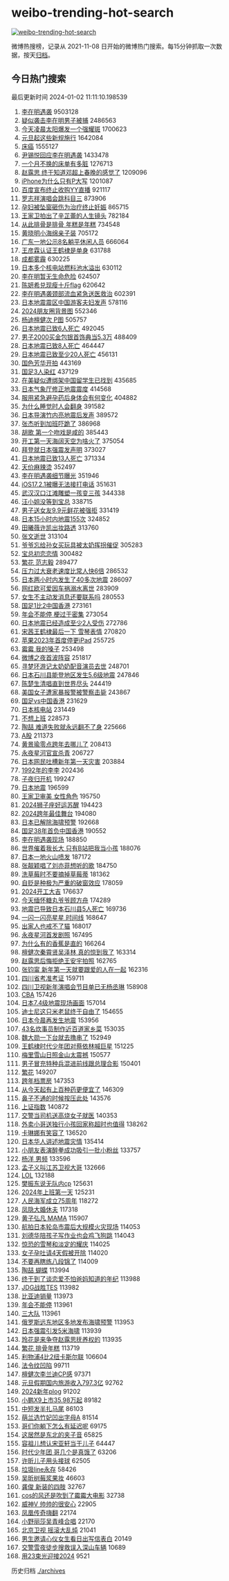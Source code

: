 # weibo-trending-hot-search

[![weibo-trending-hot-search](https://github.com/ameizi/weibo-trending-hot-search/actions/workflows/ci.yml/badge.svg)](https://github.com/ameizi/weibo-trending-hot-search/actions/workflows/ci.yml)

微博热搜榜，记录从 2021-11-08 日开始的微博热门搜索。每15分钟抓取一次数据，按天[归档](./archives)。

## 今日热门搜索

<!-- BEGIN --> 
最后更新时间 2024-01-02 11:11:10.198539 
1. [李在明遇袭](https://s.weibo.com/weibo?q=%23%E6%9D%8E%E5%9C%A8%E6%98%8E%E9%81%87%E8%A2%AD%23&t=31&band_rank=16&Refer=top) 9503128
1. [疑似袭击李在明男子被捕](https://s.weibo.com/weibo?q=%23%E7%96%91%E4%BC%BC%E8%A2%AD%E5%87%BB%E6%9D%8E%E5%9C%A8%E6%98%8E%E7%94%B7%E5%AD%90%E8%A2%AB%E6%8D%95%23&t=31&band_rank=2&Refer=top) 2486563
1. [今天凌晨太阳爆发一个强耀斑](https://s.weibo.com/weibo?q=%23%E4%BB%8A%E5%A4%A9%E5%87%8C%E6%99%A8%E5%A4%AA%E9%98%B3%E7%88%86%E5%8F%91%E4%B8%80%E4%B8%AA%E5%BC%BA%E8%80%80%E6%96%91%23&t=31&band_rank=35&Refer=top) 1700623
1. [元旦起这些新规施行](https://s.weibo.com/weibo?q=%23%E5%85%83%E6%97%A6%E8%B5%B7%E8%BF%99%E4%BA%9B%E6%96%B0%E8%A7%84%E6%96%BD%E8%A1%8C%23&t=31&band_rank=3&Refer=top) 1642084
1. [床癌](https://s.weibo.com/weibo?q=%E5%BA%8A%E7%99%8C&t=31&band_rank=7&Refer=top) 1555127
1. [尹锡悦回应李在明遇袭](https://s.weibo.com/weibo?q=%E5%B0%B9%E9%94%A1%E6%82%A6%E5%9B%9E%E5%BA%94%E6%9D%8E%E5%9C%A8%E6%98%8E%E9%81%87%E8%A2%AD&t=31&band_rank=47&Refer=top) 1433478
1. [一个月不换的床单有多脏](https://s.weibo.com/weibo?q=%23%E4%B8%80%E4%B8%AA%E6%9C%88%E4%B8%8D%E6%8D%A2%E7%9A%84%E5%BA%8A%E5%8D%95%E6%9C%89%E5%A4%9A%E8%84%8F%23&t=31&band_rank=1&Refer=top) 1276713
1. [赵露思 终于知道邓超上春晚的感觉了](https://s.weibo.com/weibo?q=%E8%B5%B5%E9%9C%B2%E6%80%9D%20%E7%BB%88%E4%BA%8E%E7%9F%A5%E9%81%93%E9%82%93%E8%B6%85%E4%B8%8A%E6%98%A5%E6%99%9A%E7%9A%84%E6%84%9F%E8%A7%89%E4%BA%86&t=31&band_rank=16&Refer=top) 1209096
1. [iPhone为什么只有P大写](https://s.weibo.com/weibo?q=iPhone%E4%B8%BA%E4%BB%80%E4%B9%88%E5%8F%AA%E6%9C%89P%E5%A4%A7%E5%86%99&t=31&band_rank=2&Refer=top) 1201087
1. [百度宣布终止收购YY直播](https://s.weibo.com/weibo?q=%23%E7%99%BE%E5%BA%A6%E5%AE%A3%E5%B8%83%E7%BB%88%E6%AD%A2%E6%94%B6%E8%B4%ADYY%E7%9B%B4%E6%92%AD%23&t=31&band_rank=4&Refer=top) 921117
1. [罗志祥演唱会跳科目三](https://s.weibo.com/weibo?q=%23%E7%BD%97%E5%BF%97%E7%A5%A5%E6%BC%94%E5%94%B1%E4%BC%9A%E8%B7%B3%E7%A7%91%E7%9B%AE%E4%B8%89%23&t=31&band_rank=13&Refer=top) 873906
1. [孕妇被坠窗砸伤为治疗终止妊娠](https://s.weibo.com/weibo?q=%23%E5%AD%95%E5%A6%87%E8%A2%AB%E5%9D%A0%E7%AA%97%E7%A0%B8%E4%BC%A4%E4%B8%BA%E6%B2%BB%E7%96%97%E7%BB%88%E6%AD%A2%E5%A6%8A%E5%A8%A0%23&t=31&band_rank=5&Refer=top) 865715
1. [王家卫拍出了辛芷蕾的人生镜头](https://s.weibo.com/weibo?q=%E7%8E%8B%E5%AE%B6%E5%8D%AB%E6%8B%8D%E5%87%BA%E4%BA%86%E8%BE%9B%E8%8A%B7%E8%95%BE%E7%9A%84%E4%BA%BA%E7%94%9F%E9%95%9C%E5%A4%B4&t=31&band_rank=19&Refer=top) 782184
1. [从此排骨是排骨 年糕是年糕](https://s.weibo.com/weibo?q=%E4%BB%8E%E6%AD%A4%E6%8E%92%E9%AA%A8%E6%98%AF%E6%8E%92%E9%AA%A8%20%E5%B9%B4%E7%B3%95%E6%98%AF%E5%B9%B4%E7%B3%95&t=31&band_rank=4&Refer=top) 734548
1. [黄晓明小海绵亲子装](https://s.weibo.com/weibo?q=%23%E9%BB%84%E6%99%93%E6%98%8E%E5%B0%8F%E6%B5%B7%E7%BB%B5%E4%BA%B2%E5%AD%90%E8%A3%85%23&t=31&band_rank=30&Refer=top) 705172
1. [广东一地公示8名躺平休闲人员](https://s.weibo.com/weibo?q=%23%E5%B9%BF%E4%B8%9C%E4%B8%80%E5%9C%B0%E5%85%AC%E7%A4%BA8%E5%90%8D%E8%BA%BA%E5%B9%B3%E4%BC%91%E9%97%B2%E4%BA%BA%E5%91%98%23&t=31&band_rank=38&Refer=top) 666064
1. [王彦霖认证王鹤棣是单身](https://s.weibo.com/weibo?q=%E7%8E%8B%E5%BD%A6%E9%9C%96%E8%AE%A4%E8%AF%81%E7%8E%8B%E9%B9%A4%E6%A3%A3%E6%98%AF%E5%8D%95%E8%BA%AB&t=31&band_rank=21&Refer=top) 631788
1. [成都雾霾](https://s.weibo.com/weibo?q=%E6%88%90%E9%83%BD%E9%9B%BE%E9%9C%BE&t=31&band_rank=10&Refer=top) 630225
1. [日本多个核电站燃料池水溢出](https://s.weibo.com/weibo?q=%23%E6%97%A5%E6%9C%AC%E5%A4%9A%E4%B8%AA%E6%A0%B8%E7%94%B5%E7%AB%99%E7%87%83%E6%96%99%E6%B1%A0%E6%B0%B4%E6%BA%A2%E5%87%BA%23&t=31&band_rank=11&Refer=top) 630112
1. [李在明暂无生命危险](https://s.weibo.com/weibo?q=%23%E6%9D%8E%E5%9C%A8%E6%98%8E%E6%9A%82%E6%97%A0%E7%94%9F%E5%91%BD%E5%8D%B1%E9%99%A9%23&t=31&band_rank=7&Refer=top) 624507
1. [陈妍希兑现瘦十斤flag](https://s.weibo.com/weibo?q=%23%E9%99%88%E5%A6%8D%E5%B8%8C%E5%85%91%E7%8E%B0%E7%98%A6%E5%8D%81%E6%96%A4flag%23&t=31&band_rank=43&Refer=top) 620642
1. [李在明遇袭颈部流血紧急送医救治](https://s.weibo.com/weibo?q=%23%E6%9D%8E%E5%9C%A8%E6%98%8E%E9%81%87%E8%A2%AD%E9%A2%88%E9%83%A8%E6%B5%81%E8%A1%80%E7%B4%A7%E6%80%A5%E9%80%81%E5%8C%BB%E6%95%91%E6%B2%BB%23&t=31&band_rank=7&Refer=top) 602391
1. [日本地震震区中国游客夫妇发声](https://s.weibo.com/weibo?q=%23%E6%97%A5%E6%9C%AC%E5%9C%B0%E9%9C%87%E9%9C%87%E5%8C%BA%E4%B8%AD%E5%9B%BD%E6%B8%B8%E5%AE%A2%E5%A4%AB%E5%A6%87%E5%8F%91%E5%A3%B0%23&t=31&band_rank=14&Refer=top) 578116
1. [2024朋友圈背景图](https://s.weibo.com/weibo?q=2024%E6%9C%8B%E5%8F%8B%E5%9C%88%E8%83%8C%E6%99%AF%E5%9B%BE&t=31&band_rank=5&Refer=top) 552346
1. [杨迪檀健次 P图](https://s.weibo.com/weibo?q=%E6%9D%A8%E8%BF%AA%E6%AA%80%E5%81%A5%E6%AC%A1%20P%E5%9B%BE&t=31&band_rank=13&Refer=top) 505757
1. [日本地震已致6人死亡](https://s.weibo.com/weibo?q=%23%E6%97%A5%E6%9C%AC%E5%9C%B0%E9%9C%87%E5%B7%B2%E8%87%B46%E4%BA%BA%E6%AD%BB%E4%BA%A1%23&t=31&band_rank=17&Refer=top) 492045
1. [男子2000买金包银首饰典当5.3万](https://s.weibo.com/weibo?q=%23%E7%94%B7%E5%AD%902000%E4%B9%B0%E9%87%91%E5%8C%85%E9%93%B6%E9%A6%96%E9%A5%B0%E5%85%B8%E5%BD%935.3%E4%B8%87%23&t=31&band_rank=6&Refer=top) 488409
1. [日本地震已致8人死亡](https://s.weibo.com/weibo?q=%23%E6%97%A5%E6%9C%AC%E5%9C%B0%E9%9C%87%E5%B7%B2%E8%87%B48%E4%BA%BA%E6%AD%BB%E4%BA%A1%23&t=31&band_rank=11&Refer=top) 464447
1. [日本地震已致至少20人死亡](https://s.weibo.com/weibo?q=%23%E6%97%A5%E6%9C%AC%E5%9C%B0%E9%9C%87%E5%B7%B2%E8%87%B4%E8%87%B3%E5%B0%9120%E4%BA%BA%E6%AD%BB%E4%BA%A1%23&t=31&band_rank=12&Refer=top) 456131
1. [国色芳华开拍](https://s.weibo.com/weibo?q=%E5%9B%BD%E8%89%B2%E8%8A%B3%E5%8D%8E%E5%BC%80%E6%8B%8D&t=31&band_rank=28&Refer=top) 443169
1. [国足3人染红](https://s.weibo.com/weibo?q=%23%E5%9B%BD%E8%B6%B33%E4%BA%BA%E6%9F%93%E7%BA%A2%23&t=31&band_rank=22&Refer=top) 437129
1. [在美疑似遭绑架中国留学生已找到](https://s.weibo.com/weibo?q=%23%E5%9C%A8%E7%BE%8E%E7%96%91%E4%BC%BC%E9%81%AD%E7%BB%91%E6%9E%B6%E4%B8%AD%E5%9B%BD%E7%95%99%E5%AD%A6%E7%94%9F%E5%B7%B2%E6%89%BE%E5%88%B0%23&t=31&band_rank=17&Refer=top) 435685
1. [日本气象厅修正地震震度](https://s.weibo.com/weibo?q=%23%E6%97%A5%E6%9C%AC%E6%B0%94%E8%B1%A1%E5%8E%85%E4%BF%AE%E6%AD%A3%E5%9C%B0%E9%9C%87%E9%9C%87%E5%BA%A6%23&t=31&band_rank=11&Refer=top) 414568
1. [服用紧急避孕药后身体会有何变化](https://s.weibo.com/weibo?q=%23%E6%9C%8D%E7%94%A8%E7%B4%A7%E6%80%A5%E9%81%BF%E5%AD%95%E8%8D%AF%E5%90%8E%E8%BA%AB%E4%BD%93%E4%BC%9A%E6%9C%89%E4%BD%95%E5%8F%98%E5%8C%96%23&t=31&band_rank=31&Refer=top) 404882
1. [为什么睡觉时人会翻身](https://s.weibo.com/weibo?q=%23%E4%B8%BA%E4%BB%80%E4%B9%88%E7%9D%A1%E8%A7%89%E6%97%B6%E4%BA%BA%E4%BC%9A%E7%BF%BB%E8%BA%AB%23&t=31&band_rank=31&Refer=top) 391582
1. [日本导演竹内亮地震后发声](https://s.weibo.com/weibo?q=%23%E6%97%A5%E6%9C%AC%E5%AF%BC%E6%BC%94%E7%AB%B9%E5%86%85%E4%BA%AE%E5%9C%B0%E9%9C%87%E5%90%8E%E5%8F%91%E5%A3%B0%23&t=31&band_rank=23&Refer=top) 389572
1. [张杰听到加班吓跪了](https://s.weibo.com/weibo?q=%23%E5%BC%A0%E6%9D%B0%E5%90%AC%E5%88%B0%E5%8A%A0%E7%8F%AD%E5%90%93%E8%B7%AA%E4%BA%86%23&t=31&band_rank=40&Refer=top) 386968
1. [胡歌 第一个吻戏是咸的](https://s.weibo.com/weibo?q=%E8%83%A1%E6%AD%8C%20%E7%AC%AC%E4%B8%80%E4%B8%AA%E5%90%BB%E6%88%8F%E6%98%AF%E5%92%B8%E7%9A%84&t=31&band_rank=7&Refer=top) 385443
1. [开工第一天海阔天空为啥火了](https://s.weibo.com/weibo?q=%23%E5%BC%80%E5%B7%A5%E7%AC%AC%E4%B8%80%E5%A4%A9%E6%B5%B7%E9%98%94%E5%A4%A9%E7%A9%BA%E4%B8%BA%E5%95%A5%E7%81%AB%E4%BA%86%23&t=31&band_rank=17&Refer=top) 375054
1. [拜登就日本强震发声明](https://s.weibo.com/weibo?q=%23%E6%8B%9C%E7%99%BB%E5%B0%B1%E6%97%A5%E6%9C%AC%E5%BC%BA%E9%9C%87%E5%8F%91%E5%A3%B0%E6%98%8E%23&t=31&band_rank=38&Refer=top) 373027
1. [日本地震已致13人死亡](https://s.weibo.com/weibo?q=%23%E6%97%A5%E6%9C%AC%E5%9C%B0%E9%9C%87%E5%B7%B2%E8%87%B413%E4%BA%BA%E6%AD%BB%E4%BA%A1%23&t=31&band_rank=13&Refer=top) 371334
1. [天价麻辣烫](https://s.weibo.com/weibo?q=%E5%A4%A9%E4%BB%B7%E9%BA%BB%E8%BE%A3%E7%83%AB&t=31&band_rank=8&Refer=top) 352497
1. [李在明遇袭细节曝光](https://s.weibo.com/weibo?q=%23%E6%9D%8E%E5%9C%A8%E6%98%8E%E9%81%87%E8%A2%AD%E7%BB%86%E8%8A%82%E6%9B%9D%E5%85%89%23&t=31&band_rank=31&Refer=top) 351946
1. [iOS17.2.1被曝无法接打电话](https://s.weibo.com/weibo?q=%23iOS17.2.1%E8%A2%AB%E6%9B%9D%E6%97%A0%E6%B3%95%E6%8E%A5%E6%89%93%E7%94%B5%E8%AF%9D%23&t=31&band_rank=16&Refer=top) 351631
1. [武汉汉口江滩雕塑一孩变三孩](https://s.weibo.com/weibo?q=%23%E6%AD%A6%E6%B1%89%E6%B1%89%E5%8F%A3%E6%B1%9F%E6%BB%A9%E9%9B%95%E5%A1%91%E4%B8%80%E5%AD%A9%E5%8F%98%E4%B8%89%E5%AD%A9%23&t=31&band_rank=25&Refer=top) 344338
1. [汪小姐没等到宝总](https://s.weibo.com/weibo?q=%E6%B1%AA%E5%B0%8F%E5%A7%90%E6%B2%A1%E7%AD%89%E5%88%B0%E5%AE%9D%E6%80%BB&t=31&band_rank=21&Refer=top) 338715
1. [男子送女友9.9元鲜花被强拒](https://s.weibo.com/weibo?q=%23%E7%94%B7%E5%AD%90%E9%80%81%E5%A5%B3%E5%8F%8B9.9%E5%85%83%E9%B2%9C%E8%8A%B1%E8%A2%AB%E5%BC%BA%E6%8B%92%23&t=31&band_rank=22&Refer=top) 331419
1. [日本15小时内地震155次](https://s.weibo.com/weibo?q=%23%E6%97%A5%E6%9C%AC15%E5%B0%8F%E6%97%B6%E5%86%85%E5%9C%B0%E9%9C%87155%E6%AC%A1%23&t=31&band_rank=23&Refer=top) 324852
1. [田曦薇许凯出妆路透](https://s.weibo.com/weibo?q=%E7%94%B0%E6%9B%A6%E8%96%87%E8%AE%B8%E5%87%AF%E5%87%BA%E5%A6%86%E8%B7%AF%E9%80%8F&t=31&band_rank=43&Refer=top) 313760
1. [张文逝世](https://s.weibo.com/weibo?q=%23%E5%BC%A0%E6%96%87%E9%80%9D%E4%B8%96%23&t=31&band_rank=9&Refer=top) 313104
1. [爷爷忘给孙女买玩具被太奶挥拐催促](https://s.weibo.com/weibo?q=%23%E7%88%B7%E7%88%B7%E5%BF%98%E7%BB%99%E5%AD%99%E5%A5%B3%E4%B9%B0%E7%8E%A9%E5%85%B7%E8%A2%AB%E5%A4%AA%E5%A5%B6%E6%8C%A5%E6%8B%90%E5%82%AC%E4%BF%83%23&t=31&band_rank=24&Refer=top) 305283
1. [宝总初恋恋情](https://s.weibo.com/weibo?q=%E5%AE%9D%E6%80%BB%E5%88%9D%E6%81%8B%E6%81%8B%E6%83%85&t=31&band_rank=10&Refer=top) 300482
1. [繁花 范志毅](https://s.weibo.com/weibo?q=%E7%B9%81%E8%8A%B1%20%E8%8C%83%E5%BF%97%E6%AF%85&t=31&band_rank=10&Refer=top) 289477
1. [压力过大衰老速度比常人快6倍](https://s.weibo.com/weibo?q=%23%E5%8E%8B%E5%8A%9B%E8%BF%87%E5%A4%A7%E8%A1%B0%E8%80%81%E9%80%9F%E5%BA%A6%E6%AF%94%E5%B8%B8%E4%BA%BA%E5%BF%AB6%E5%80%8D%23&t=31&band_rank=44&Refer=top) 286532
1. [日本两小时内发生了40多次地震](https://s.weibo.com/weibo?q=%23%E6%97%A5%E6%9C%AC%E4%B8%A4%E5%B0%8F%E6%97%B6%E5%86%85%E5%8F%91%E7%94%9F%E4%BA%8640%E5%A4%9A%E6%AC%A1%E5%9C%B0%E9%9C%87%23&t=31&band_rank=17&Refer=top) 286097
1. [网红欧可爱因车祸溺水离世](https://s.weibo.com/weibo?q=%23%E7%BD%91%E7%BA%A2%E6%AC%A7%E5%8F%AF%E7%88%B1%E5%9B%A0%E8%BD%A6%E7%A5%B8%E6%BA%BA%E6%B0%B4%E7%A6%BB%E4%B8%96%23&t=31&band_rank=12&Refer=top) 283909
1. [女生不主动发消息还要联系吗](https://s.weibo.com/weibo?q=%23%E5%A5%B3%E7%94%9F%E4%B8%8D%E4%B8%BB%E5%8A%A8%E5%8F%91%E6%B6%88%E6%81%AF%E8%BF%98%E8%A6%81%E8%81%94%E7%B3%BB%E5%90%97%23&t=31&band_rank=36&Refer=top) 280553
1. [国足1比2中国香港](https://s.weibo.com/weibo?q=%23%E5%9B%BD%E8%B6%B31%E6%AF%942%E4%B8%AD%E5%9B%BD%E9%A6%99%E6%B8%AF%23&t=31&band_rank=37&Refer=top) 273161
1. [年会不能停 梗过于密集](https://s.weibo.com/weibo?q=%E5%B9%B4%E4%BC%9A%E4%B8%8D%E8%83%BD%E5%81%9C%20%E6%A2%97%E8%BF%87%E4%BA%8E%E5%AF%86%E9%9B%86&t=31&band_rank=13&Refer=top) 273054
1. [日本地震已经造成至少2人受伤](https://s.weibo.com/weibo?q=%23%E6%97%A5%E6%9C%AC%E5%9C%B0%E9%9C%87%E5%B7%B2%E7%BB%8F%E9%80%A0%E6%88%90%E8%87%B3%E5%B0%912%E4%BA%BA%E5%8F%97%E4%BC%A4%23&t=31&band_rank=14&Refer=top) 272786
1. [宋茜王鹤棣最后一下 雪琴表情](https://s.weibo.com/weibo?q=%E5%AE%8B%E8%8C%9C%E7%8E%8B%E9%B9%A4%E6%A3%A3%E6%9C%80%E5%90%8E%E4%B8%80%E4%B8%8B%20%E9%9B%AA%E7%90%B4%E8%A1%A8%E6%83%85&t=31&band_rank=15&Refer=top) 270820
1. [苹果2023年首度停更iPad](https://s.weibo.com/weibo?q=%23%E8%8B%B9%E6%9E%9C2023%E5%B9%B4%E9%A6%96%E5%BA%A6%E5%81%9C%E6%9B%B4iPad%23&t=31&band_rank=29&Refer=top) 255725
1. [霉霉 我的嗓子](https://s.weibo.com/weibo?q=%E9%9C%89%E9%9C%89%20%E6%88%91%E7%9A%84%E5%97%93%E5%AD%90&t=31&band_rank=37&Refer=top) 253498
1. [微博之夜首波阵容](https://s.weibo.com/weibo?q=%E5%BE%AE%E5%8D%9A%E4%B9%8B%E5%A4%9C%E9%A6%96%E6%B3%A2%E9%98%B5%E5%AE%B9&t=31&band_rank=35&Refer=top) 251817
1. [寻梦环游记太奶奶配音演员去世](https://s.weibo.com/weibo?q=%23%E5%AF%BB%E6%A2%A6%E7%8E%AF%E6%B8%B8%E8%AE%B0%E5%A4%AA%E5%A5%B6%E5%A5%B6%E9%85%8D%E9%9F%B3%E6%BC%94%E5%91%98%E5%8E%BB%E4%B8%96%23&t=31&band_rank=27&Refer=top) 248701
1. [日本石川县能登地区发生5.6级地震](https://s.weibo.com/weibo?q=%23%E6%97%A5%E6%9C%AC%E7%9F%B3%E5%B7%9D%E5%8E%BF%E8%83%BD%E7%99%BB%E5%9C%B0%E5%8C%BA%E5%8F%91%E7%94%9F5.6%E7%BA%A7%E5%9C%B0%E9%9C%87%23&t=31&band_rank=32&Refer=top) 247846
1. [陈楚生清唱直到世界尽头](https://s.weibo.com/weibo?q=%E9%99%88%E6%A5%9A%E7%94%9F%E6%B8%85%E5%94%B1%E7%9B%B4%E5%88%B0%E4%B8%96%E7%95%8C%E5%B0%BD%E5%A4%B4&t=31&band_rank=28&Refer=top) 244419
1. [美国女子遭家暴报警被警察击毙](https://s.weibo.com/weibo?q=%23%E7%BE%8E%E5%9B%BD%E5%A5%B3%E5%AD%90%E9%81%AD%E5%AE%B6%E6%9A%B4%E6%8A%A5%E8%AD%A6%E8%A2%AB%E8%AD%A6%E5%AF%9F%E5%87%BB%E6%AF%99%23&t=31&band_rank=37&Refer=top) 243867
1. [国足vs中国香港](https://s.weibo.com/weibo?q=%E5%9B%BD%E8%B6%B3vs%E4%B8%AD%E5%9B%BD%E9%A6%99%E6%B8%AF&t=31&band_rank=16&Refer=top) 231629
1. [日本核电站](https://s.weibo.com/weibo?q=%E6%97%A5%E6%9C%AC%E6%A0%B8%E7%94%B5%E7%AB%99&t=31&band_rank=27&Refer=top) 231449
1. [不想上班](https://s.weibo.com/weibo?q=%E4%B8%8D%E6%83%B3%E4%B8%8A%E7%8F%AD&t=31&band_rank=28&Refer=top) 228573
1. [陶喆 难道失败就永远翻不了身](https://s.weibo.com/weibo?q=%E9%99%B6%E5%96%86%20%E9%9A%BE%E9%81%93%E5%A4%B1%E8%B4%A5%E5%B0%B1%E6%B0%B8%E8%BF%9C%E7%BF%BB%E4%B8%8D%E4%BA%86%E8%BA%AB&t=31&band_rank=29&Refer=top) 225666
1. [A股](https://s.weibo.com/weibo?q=A%E8%82%A1&t=31&band_rank=34&Refer=top) 211373
1. [黄景瑜零点跨年去哪儿了](https://s.weibo.com/weibo?q=%23%E9%BB%84%E6%99%AF%E7%91%9C%E9%9B%B6%E7%82%B9%E8%B7%A8%E5%B9%B4%E5%8E%BB%E5%93%AA%E5%84%BF%E4%BA%86%23&t=31&band_rank=24&Refer=top) 208413
1. [永夜星河官宣杀青](https://s.weibo.com/weibo?q=%23%E6%B0%B8%E5%A4%9C%E6%98%9F%E6%B2%B3%E5%AE%98%E5%AE%A3%E6%9D%80%E9%9D%92%23&t=31&band_rank=34&Refer=top) 206727
1. [日本网民吐槽新年第一天灾害](https://s.weibo.com/weibo?q=%23%E6%97%A5%E6%9C%AC%E7%BD%91%E6%B0%91%E5%90%90%E6%A7%BD%E6%96%B0%E5%B9%B4%E7%AC%AC%E4%B8%80%E5%A4%A9%E7%81%BE%E5%AE%B3%23&t=31&band_rank=30&Refer=top) 203884
1. [1992年的李李](https://s.weibo.com/weibo?q=1992%E5%B9%B4%E7%9A%84%E6%9D%8E%E6%9D%8E&t=31&band_rank=31&Refer=top) 202436
1. [子夜归开机](https://s.weibo.com/weibo?q=%E5%AD%90%E5%A4%9C%E5%BD%92%E5%BC%80%E6%9C%BA&t=31&band_rank=36&Refer=top) 199247
1. [日本地震](https://s.weibo.com/weibo?q=%23%E6%97%A5%E6%9C%AC%E5%9C%B0%E9%9C%87%23&t=31&band_rank=20&Refer=top) 196599
1. [王家卫审美 女性角色](https://s.weibo.com/weibo?q=%E7%8E%8B%E5%AE%B6%E5%8D%AB%E5%AE%A1%E7%BE%8E%20%E5%A5%B3%E6%80%A7%E8%A7%92%E8%89%B2&t=31&band_rank=37&Refer=top) 195750
1. [2024狮子座好运苏醒](https://s.weibo.com/weibo?q=2024%E7%8B%AE%E5%AD%90%E5%BA%A7%E5%A5%BD%E8%BF%90%E8%8B%8F%E9%86%92&t=31&band_rank=32&Refer=top) 194423
1. [2024跨年最佳舞台](https://s.weibo.com/weibo?q=%232024%E8%B7%A8%E5%B9%B4%E6%9C%80%E4%BD%B3%E8%88%9E%E5%8F%B0%23&t=31&band_rank=34&Refer=top) 194080
1. [日本已解除海啸预警](https://s.weibo.com/weibo?q=%23%E6%97%A5%E6%9C%AC%E5%B7%B2%E8%A7%A3%E9%99%A4%E6%B5%B7%E5%95%B8%E9%A2%84%E8%AD%A6%23&t=31&band_rank=35&Refer=top) 192668
1. [国足38年首负中国香港](https://s.weibo.com/weibo?q=%23%E5%9B%BD%E8%B6%B338%E5%B9%B4%E9%A6%96%E8%B4%9F%E4%B8%AD%E5%9B%BD%E9%A6%99%E6%B8%AF%23&t=31&band_rank=29&Refer=top) 190552
1. [李在明遇袭现场](https://s.weibo.com/weibo?q=%23%E6%9D%8E%E5%9C%A8%E6%98%8E%E9%81%87%E8%A2%AD%E7%8E%B0%E5%9C%BA%23&t=31&band_rank=45&Refer=top) 188850
1. [世界催着我长大 只有B站把我当小孩](https://s.weibo.com/weibo?q=%E4%B8%96%E7%95%8C%E5%82%AC%E7%9D%80%E6%88%91%E9%95%BF%E5%A4%A7%20%E5%8F%AA%E6%9C%89B%E7%AB%99%E6%8A%8A%E6%88%91%E5%BD%93%E5%B0%8F%E5%AD%A9&t=31&band_rank=34&Refer=top) 188076
1. [日本一地火山喷发](https://s.weibo.com/weibo?q=%23%E6%97%A5%E6%9C%AC%E4%B8%80%E5%9C%B0%E7%81%AB%E5%B1%B1%E5%96%B7%E5%8F%91%23&t=31&band_rank=18&Refer=top) 187172
1. [张靓颖唱了刘亦菲想听的歌](https://s.weibo.com/weibo?q=%23%E5%BC%A0%E9%9D%93%E9%A2%96%E5%94%B1%E4%BA%86%E5%88%98%E4%BA%A6%E8%8F%B2%E6%83%B3%E5%90%AC%E7%9A%84%E6%AD%8C%23&t=31&band_rank=35&Refer=top) 184750
1. [洗草莓时不要摘掉草莓蒂](https://s.weibo.com/weibo?q=%E6%B4%97%E8%8D%89%E8%8E%93%E6%97%B6%E4%B8%8D%E8%A6%81%E6%91%98%E6%8E%89%E8%8D%89%E8%8E%93%E8%92%82&t=31&band_rank=19&Refer=top) 181362
1. [自贬是种极为严重的破窗效应](https://s.weibo.com/weibo?q=%E8%87%AA%E8%B4%AC%E6%98%AF%E7%A7%8D%E6%9E%81%E4%B8%BA%E4%B8%A5%E9%87%8D%E7%9A%84%E7%A0%B4%E7%AA%97%E6%95%88%E5%BA%94&t=31&band_rank=36&Refer=top) 178059
1. [2024开工大吉](https://s.weibo.com/weibo?q=%232024%E5%BC%80%E5%B7%A5%E5%A4%A7%E5%90%89%23&t=31&band_rank=37&Refer=top) 176637
1. [今天缅怀糖丸爷爷顾方舟](https://s.weibo.com/weibo?q=%23%E4%BB%8A%E5%A4%A9%E7%BC%85%E6%80%80%E7%B3%96%E4%B8%B8%E7%88%B7%E7%88%B7%E9%A1%BE%E6%96%B9%E8%88%9F%23&t=31&band_rank=39&Refer=top) 174289
1. [地震已导致日本石川县5人死亡](https://s.weibo.com/weibo?q=%E5%9C%B0%E9%9C%87%E5%B7%B2%E5%AF%BC%E8%87%B4%E6%97%A5%E6%9C%AC%E7%9F%B3%E5%B7%9D%E5%8E%BF5%E4%BA%BA%E6%AD%BB%E4%BA%A1&t=31&band_rank=20&Refer=top) 169736
1. [一闪一闪亮星星 时间线](https://s.weibo.com/weibo?q=%E4%B8%80%E9%97%AA%E4%B8%80%E9%97%AA%E4%BA%AE%E6%98%9F%E6%98%9F%20%E6%97%B6%E9%97%B4%E7%BA%BF&t=31&band_rank=37&Refer=top) 168647
1. [出家人也戒不了猫](https://s.weibo.com/weibo?q=%E5%87%BA%E5%AE%B6%E4%BA%BA%E4%B9%9F%E6%88%92%E4%B8%8D%E4%BA%86%E7%8C%AB&t=31&band_rank=48&Refer=top) 168017
1. [永夜星河首发剧照](https://s.weibo.com/weibo?q=%23%E6%B0%B8%E5%A4%9C%E6%98%9F%E6%B2%B3%E9%A6%96%E5%8F%91%E5%89%A7%E7%85%A7%23&t=31&band_rank=39&Refer=top) 167495
1. [为什么有的香蕉是直的](https://s.weibo.com/weibo?q=%E4%B8%BA%E4%BB%80%E4%B9%88%E6%9C%89%E7%9A%84%E9%A6%99%E8%95%89%E6%98%AF%E7%9B%B4%E7%9A%84&t=31&band_rank=30&Refer=top) 166264
1. [檀健次秦霄贤吴泽林 真的惊到我了](https://s.weibo.com/weibo?q=%E6%AA%80%E5%81%A5%E6%AC%A1%E7%A7%A6%E9%9C%84%E8%B4%A4%E5%90%B4%E6%B3%BD%E6%9E%97%20%E7%9C%9F%E7%9A%84%E6%83%8A%E5%88%B0%E6%88%91%E4%BA%86&t=31&band_rank=21&Refer=top) 163314
1. [赵露思后悔拒绝王安宇拍照](https://s.weibo.com/weibo?q=%23%E8%B5%B5%E9%9C%B2%E6%80%9D%E5%90%8E%E6%82%94%E6%8B%92%E7%BB%9D%E7%8E%8B%E5%AE%89%E5%AE%87%E6%8B%8D%E7%85%A7%23&t=31&band_rank=41&Refer=top) 162765
1. [张钧甯 新年第一天就要跟爱的人在一起](https://s.weibo.com/weibo?q=%E5%BC%A0%E9%92%A7%E7%94%AF%20%E6%96%B0%E5%B9%B4%E7%AC%AC%E4%B8%80%E5%A4%A9%E5%B0%B1%E8%A6%81%E8%B7%9F%E7%88%B1%E7%9A%84%E4%BA%BA%E5%9C%A8%E4%B8%80%E8%B5%B7&t=31&band_rank=34&Refer=top) 162316
1. [四川省考准考证](https://s.weibo.com/weibo?q=%E5%9B%9B%E5%B7%9D%E7%9C%81%E8%80%83%E5%87%86%E8%80%83%E8%AF%81&t=31&band_rank=50&Refer=top) 159711
1. [四川卫视新年演唱会节目单已无杨丞琳](https://s.weibo.com/weibo?q=%23%E5%9B%9B%E5%B7%9D%E5%8D%AB%E8%A7%86%E6%96%B0%E5%B9%B4%E6%BC%94%E5%94%B1%E4%BC%9A%E8%8A%82%E7%9B%AE%E5%8D%95%E5%B7%B2%E6%97%A0%E6%9D%A8%E4%B8%9E%E7%90%B3%23&t=31&band_rank=41&Refer=top) 158908
1. [CBA](https://s.weibo.com/weibo?q=CBA&t=31&band_rank=22&Refer=top) 157426
1. [日本7.4级地震现场画面](https://s.weibo.com/weibo?q=%23%E6%97%A5%E6%9C%AC7.4%E7%BA%A7%E5%9C%B0%E9%9C%87%E7%8E%B0%E5%9C%BA%E7%94%BB%E9%9D%A2%23&t=31&band_rank=23&Refer=top) 157014
1. [迪士尼这只米老鼠终于自由了](https://s.weibo.com/weibo?q=%23%E8%BF%AA%E5%A3%AB%E5%B0%BC%E8%BF%99%E5%8F%AA%E7%B1%B3%E8%80%81%E9%BC%A0%E7%BB%88%E4%BA%8E%E8%87%AA%E7%94%B1%E4%BA%86%23&t=31&band_rank=44&Refer=top) 154655
1. [日本今晨再发生地震](https://s.weibo.com/weibo?q=%23%E6%97%A5%E6%9C%AC%E4%BB%8A%E6%99%A8%E5%86%8D%E5%8F%91%E7%94%9F%E5%9C%B0%E9%9C%87%23&t=31&band_rank=44&Refer=top) 153956
1. [43名炊事员制作近百道家乡菜](https://s.weibo.com/weibo?q=%2343%E5%90%8D%E7%82%8A%E4%BA%8B%E5%91%98%E5%88%B6%E4%BD%9C%E8%BF%91%E7%99%BE%E9%81%93%E5%AE%B6%E4%B9%A1%E8%8F%9C%23&t=31&band_rank=46&Refer=top) 153035
1. [魏大勋一下台就去撸串了](https://s.weibo.com/weibo?q=%23%E9%AD%8F%E5%A4%A7%E5%8B%8B%E4%B8%80%E4%B8%8B%E5%8F%B0%E5%B0%B1%E5%8E%BB%E6%92%B8%E4%B8%B2%E4%BA%86%23&t=31&band_rank=47&Refer=top) 152949
1. [王鹤棣时代少年团对蔡依林喊巨星](https://s.weibo.com/weibo?q=%23%E7%8E%8B%E9%B9%A4%E6%A3%A3%E6%97%B6%E4%BB%A3%E5%B0%91%E5%B9%B4%E5%9B%A2%E5%AF%B9%E8%94%A1%E4%BE%9D%E6%9E%97%E5%96%8A%E5%B7%A8%E6%98%9F%23&t=31&band_rank=45&Refer=top) 151225
1. [梅里雪山日照金山太震撼](https://s.weibo.com/weibo?q=%23%E6%A2%85%E9%87%8C%E9%9B%AA%E5%B1%B1%E6%97%A5%E7%85%A7%E9%87%91%E5%B1%B1%E5%A4%AA%E9%9C%87%E6%92%BC%23&t=31&band_rank=46&Refer=top) 150577
1. [男子冒充特种兵混进前线跟总理合影](https://s.weibo.com/weibo?q=%23%E7%94%B7%E5%AD%90%E5%86%92%E5%85%85%E7%89%B9%E7%A7%8D%E5%85%B5%E6%B7%B7%E8%BF%9B%E5%89%8D%E7%BA%BF%E8%B7%9F%E6%80%BB%E7%90%86%E5%90%88%E5%BD%B1%23&t=31&band_rank=46&Refer=top) 150401
1. [繁花](https://s.weibo.com/weibo?q=%E7%B9%81%E8%8A%B1&t=31&band_rank=24&Refer=top) 149207
1. [跨年档票房](https://s.weibo.com/weibo?q=%E8%B7%A8%E5%B9%B4%E6%A1%A3%E7%A5%A8%E6%88%BF&t=31&band_rank=25&Refer=top) 147353
1. [从今天起有上百种药更便宜了](https://s.weibo.com/weibo?q=%23%E4%BB%8E%E4%BB%8A%E5%A4%A9%E8%B5%B7%E6%9C%89%E4%B8%8A%E7%99%BE%E7%A7%8D%E8%8D%AF%E6%9B%B4%E4%BE%BF%E5%AE%9C%E4%BA%86%23&t=31&band_rank=43&Refer=top) 146309
1. [鼻子不通的时候按压此处](https://s.weibo.com/weibo?q=%E9%BC%BB%E5%AD%90%E4%B8%8D%E9%80%9A%E7%9A%84%E6%97%B6%E5%80%99%E6%8C%89%E5%8E%8B%E6%AD%A4%E5%A4%84&t=31&band_rank=47&Refer=top) 143576
1. [上证指数](https://s.weibo.com/weibo?q=%23%E4%B8%8A%E8%AF%81%E6%8C%87%E6%95%B0%23&t=31&band_rank=47&Refer=top) 140872
1. [交警当司机送高烧女子就医](https://s.weibo.com/weibo?q=%23%E4%BA%A4%E8%AD%A6%E5%BD%93%E5%8F%B8%E6%9C%BA%E9%80%81%E9%AB%98%E7%83%A7%E5%A5%B3%E5%AD%90%E5%B0%B1%E5%8C%BB%23&t=31&band_rank=44&Refer=top) 140353
1. [外卖小哥送独行小孩回家称超时也值得](https://s.weibo.com/weibo?q=%23%E5%A4%96%E5%8D%96%E5%B0%8F%E5%93%A5%E9%80%81%E7%8B%AC%E8%A1%8C%E5%B0%8F%E5%AD%A9%E5%9B%9E%E5%AE%B6%E7%A7%B0%E8%B6%85%E6%97%B6%E4%B9%9F%E5%80%BC%E5%BE%97%23&t=31&band_rank=45&Refer=top) 138262
1. [卡琳娜有笑容了](https://s.weibo.com/weibo?q=%23%E5%8D%A1%E7%90%B3%E5%A8%9C%E6%9C%89%E7%AC%91%E5%AE%B9%E4%BA%86%23&t=31&band_rank=26&Refer=top) 136520
1. [日本华人讲述地震灾情](https://s.weibo.com/weibo?q=%23%E6%97%A5%E6%9C%AC%E5%8D%8E%E4%BA%BA%E8%AE%B2%E8%BF%B0%E5%9C%B0%E9%9C%87%E7%81%BE%E6%83%85%23&t=31&band_rank=28&Refer=top) 135414
1. [小朋友表演醉拳成功吸引一批小粉丝](https://s.weibo.com/weibo?q=%23%E5%B0%8F%E6%9C%8B%E5%8F%8B%E8%A1%A8%E6%BC%94%E9%86%89%E6%8B%B3%E6%88%90%E5%8A%9F%E5%90%B8%E5%BC%95%E4%B8%80%E6%89%B9%E5%B0%8F%E7%B2%89%E4%B8%9D%23&t=31&band_rank=47&Refer=top) 133757
1. [杨洋 男频](https://s.weibo.com/weibo?q=%E6%9D%A8%E6%B4%8B%20%E7%94%B7%E9%A2%91&t=31&band_rank=27&Refer=top) 133596
1. [孟子义叫江苏卫视大哥](https://s.weibo.com/weibo?q=%23%E5%AD%9F%E5%AD%90%E4%B9%89%E5%8F%AB%E6%B1%9F%E8%8B%8F%E5%8D%AB%E8%A7%86%E5%A4%A7%E5%93%A5%23&t=31&band_rank=30&Refer=top) 132666
1. [LOL](https://s.weibo.com/weibo?q=LOL&t=31&band_rank=29&Refer=top) 132188
1. [樊振东说无队内cp](https://s.weibo.com/weibo?q=%23%E6%A8%8A%E6%8C%AF%E4%B8%9C%E8%AF%B4%E6%97%A0%E9%98%9F%E5%86%85cp%23&t=31&band_rank=31&Refer=top) 125631
1. [2024年上班第一天](https://s.weibo.com/weibo?q=%232024%E5%B9%B4%E4%B8%8A%E7%8F%AD%E7%AC%AC%E4%B8%80%E5%A4%A9%23&t=31&band_rank=37&Refer=top) 125231
1. [人民海军成立75周年](https://s.weibo.com/weibo?q=%23%E4%BA%BA%E6%B0%91%E6%B5%B7%E5%86%9B%E6%88%90%E7%AB%8B75%E5%91%A8%E5%B9%B4%23&t=31&band_rank=49&Refer=top) 118272
1. [凤隐大婚休夫](https://s.weibo.com/weibo?q=%E5%87%A4%E9%9A%90%E5%A4%A7%E5%A9%9A%E4%BC%91%E5%A4%AB&t=31&band_rank=32&Refer=top) 117318
1. [黄子弘凡 MAMA](https://s.weibo.com/weibo?q=%E9%BB%84%E5%AD%90%E5%BC%98%E5%87%A1%20MAMA&t=31&band_rank=33&Refer=top) 115907
1. [航拍日本轮岛市震后大规模火灾现场](https://s.weibo.com/weibo?q=%23%E8%88%AA%E6%8B%8D%E6%97%A5%E6%9C%AC%E8%BD%AE%E5%B2%9B%E5%B8%82%E9%9C%87%E5%90%8E%E5%A4%A7%E8%A7%84%E6%A8%A1%E7%81%AB%E7%81%BE%E7%8E%B0%E5%9C%BA%23&t=31&band_rank=36&Refer=top) 114053
1. [刘德华陪孩子写作业也会鸡飞狗跳](https://s.weibo.com/weibo?q=%23%E5%88%98%E5%BE%B7%E5%8D%8E%E9%99%AA%E5%AD%A9%E5%AD%90%E5%86%99%E4%BD%9C%E4%B8%9A%E4%B9%9F%E4%BC%9A%E9%B8%A1%E9%A3%9E%E7%8B%97%E8%B7%B3%23&t=31&band_rank=39&Refer=top) 114043
1. [惊恐的雪琴和淡定的耀庆](https://s.weibo.com/weibo?q=%E6%83%8A%E6%81%90%E7%9A%84%E9%9B%AA%E7%90%B4%E5%92%8C%E6%B7%A1%E5%AE%9A%E7%9A%84%E8%80%80%E5%BA%86&t=31&band_rank=35&Refer=top) 114025
1. [女子孕吐请4天假被开除](https://s.weibo.com/weibo?q=%23%E5%A5%B3%E5%AD%90%E5%AD%95%E5%90%90%E8%AF%B74%E5%A4%A9%E5%81%87%E8%A2%AB%E5%BC%80%E9%99%A4%23&t=31&band_rank=43&Refer=top) 114020
1. [不要再瞎练八段锦了](https://s.weibo.com/weibo?q=%E4%B8%8D%E8%A6%81%E5%86%8D%E7%9E%8E%E7%BB%83%E5%85%AB%E6%AE%B5%E9%94%A6%E4%BA%86&t=31&band_rank=38&Refer=top) 114009
1. [陶喆 蝴蝶](https://s.weibo.com/weibo?q=%E9%99%B6%E5%96%86%20%E8%9D%B4%E8%9D%B6&t=31&band_rank=40&Refer=top) 113994
1. [终于到了谈恋爱不怕爸妈知道的年纪](https://s.weibo.com/weibo?q=%E7%BB%88%E4%BA%8E%E5%88%B0%E4%BA%86%E8%B0%88%E6%81%8B%E7%88%B1%E4%B8%8D%E6%80%95%E7%88%B8%E5%A6%88%E7%9F%A5%E9%81%93%E7%9A%84%E5%B9%B4%E7%BA%AA&t=31&band_rank=45&Refer=top) 113988
1. [JDG战胜TES](https://s.weibo.com/weibo?q=JDG%E6%88%98%E8%83%9CTES&t=31&band_rank=42&Refer=top) 113982
1. [比亚迪销量](https://s.weibo.com/weibo?q=%E6%AF%94%E4%BA%9A%E8%BF%AA%E9%94%80%E9%87%8F&t=31&band_rank=44&Refer=top) 113973
1. [年会不能停](https://s.weibo.com/weibo?q=%E5%B9%B4%E4%BC%9A%E4%B8%8D%E8%83%BD%E5%81%9C&t=31&band_rank=46&Refer=top) 113961
1. [三大队](https://s.weibo.com/weibo?q=%E4%B8%89%E5%A4%A7%E9%98%9F&t=31&band_rank=47&Refer=top) 113961
1. [俄罗斯远东地区多地发布海啸预警](https://s.weibo.com/weibo?q=%23%E4%BF%84%E7%BD%97%E6%96%AF%E8%BF%9C%E4%B8%9C%E5%9C%B0%E5%8C%BA%E5%A4%9A%E5%9C%B0%E5%8F%91%E5%B8%83%E6%B5%B7%E5%95%B8%E9%A2%84%E8%AD%A6%23&t=31&band_rank=41&Refer=top) 113953
1. [日本强震引发5米海啸](https://s.weibo.com/weibo?q=%23%E6%97%A5%E6%9C%AC%E5%BC%BA%E9%9C%87%E5%BC%95%E5%8F%915%E7%B1%B3%E6%B5%B7%E5%95%B8%23&t=31&band_rank=49&Refer=top) 113939
1. [玲花是来争夺赵露思抚养权的](https://s.weibo.com/weibo?q=%E7%8E%B2%E8%8A%B1%E6%98%AF%E6%9D%A5%E4%BA%89%E5%A4%BA%E8%B5%B5%E9%9C%B2%E6%80%9D%E6%8A%9A%E5%85%BB%E6%9D%83%E7%9A%84&t=31&band_rank=48&Refer=top) 113935
1. [繁花 排骨年糕](https://s.weibo.com/weibo?q=%E7%B9%81%E8%8A%B1%20%E6%8E%92%E9%AA%A8%E5%B9%B4%E7%B3%95&t=31&band_rank=34&Refer=top) 113719
1. [利物浦4比2纽卡斯尔联](https://s.weibo.com/weibo?q=%23%E5%88%A9%E7%89%A9%E6%B5%A64%E6%AF%942%E7%BA%BD%E5%8D%A1%E6%96%AF%E5%B0%94%E8%81%94%23&t=31&band_rank=31&Refer=top) 106604
1. [法令纹凹陷](https://s.weibo.com/weibo?q=%E6%B3%95%E4%BB%A4%E7%BA%B9%E5%87%B9%E9%99%B7&t=31&band_rank=33&Refer=top) 99711
1. [檀健次李兰迪CP感](https://s.weibo.com/weibo?q=%E6%AA%80%E5%81%A5%E6%AC%A1%E6%9D%8E%E5%85%B0%E8%BF%AACP%E6%84%9F&t=31&band_rank=37&Refer=top) 97371
1. [元旦假期国内旅游收入797.3亿](https://s.weibo.com/weibo?q=%23%E5%85%83%E6%97%A6%E5%81%87%E6%9C%9F%E5%9B%BD%E5%86%85%E6%97%85%E6%B8%B8%E6%94%B6%E5%85%A5797.3%E4%BA%BF%23&t=31&band_rank=37&Refer=top) 92762
1. [2024新年plog](https://s.weibo.com/weibo?q=%232024%E6%96%B0%E5%B9%B4plog%23&t=31&band_rank=35&Refer=top) 91202
1. [小鹏X9上市35.98万起](https://s.weibo.com/weibo?q=%23%E5%B0%8F%E9%B9%8FX9%E4%B8%8A%E5%B8%8235.98%E4%B8%87%E8%B5%B7%23&t=31&band_rank=50&Refer=top) 89182
1. [中短发半扎马尾](https://s.weibo.com/weibo?q=%E4%B8%AD%E7%9F%AD%E5%8F%91%E5%8D%8A%E6%89%8E%E9%A9%AC%E5%B0%BE&t=31&band_rank=32&Refer=top) 86103
1. [萌兰选竹妃凹出字母A](https://s.weibo.com/weibo?q=%23%E8%90%8C%E5%85%B0%E9%80%89%E7%AB%B9%E5%A6%83%E5%87%B9%E5%87%BA%E5%AD%97%E6%AF%8DA%23&t=31&band_rank=46&Refer=top) 81514
1. [哥们你躺下怎么有延迟呢](https://s.weibo.com/weibo?q=%23%E5%93%A5%E4%BB%AC%E4%BD%A0%E8%BA%BA%E4%B8%8B%E6%80%8E%E4%B9%88%E6%9C%89%E5%BB%B6%E8%BF%9F%E5%91%A2%23&t=31&band_rank=45&Refer=top) 69175
1. [这居然是东北的夹子音](https://s.weibo.com/weibo?q=%E8%BF%99%E5%B1%85%E7%84%B6%E6%98%AF%E4%B8%9C%E5%8C%97%E7%9A%84%E5%A4%B9%E5%AD%90%E9%9F%B3&t=31&band_rank=46&Refer=top) 65825
1. [容祖儿想认宋亚轩当干儿子](https://s.weibo.com/weibo?q=%23%E5%AE%B9%E7%A5%96%E5%84%BF%E6%83%B3%E8%AE%A4%E5%AE%8B%E4%BA%9A%E8%BD%A9%E5%BD%93%E5%B9%B2%E5%84%BF%E5%AD%90%23&t=31&band_rank=41&Refer=top) 64447
1. [时代少年团 哥几个是真饿了](https://s.weibo.com/weibo?q=%E6%97%B6%E4%BB%A3%E5%B0%91%E5%B9%B4%E5%9B%A2%20%E5%93%A5%E5%87%A0%E4%B8%AA%E6%98%AF%E7%9C%9F%E9%A5%BF%E4%BA%86&t=31&band_rank=33&Refer=top) 63206
1. [许昕儿子用头接球](https://s.weibo.com/weibo?q=%E8%AE%B8%E6%98%95%E5%84%BF%E5%AD%90%E7%94%A8%E5%A4%B4%E6%8E%A5%E7%90%83&t=31&band_rank=48&Refer=top) 62505
1. [垃圾line永存](https://s.weibo.com/weibo?q=%E5%9E%83%E5%9C%BEline%E6%B0%B8%E5%AD%98&t=31&band_rank=34&Refer=top) 58426
1. [吴昕树莓浆果妆](https://s.weibo.com/weibo?q=%23%E5%90%B4%E6%98%95%E6%A0%91%E8%8E%93%E6%B5%86%E6%9E%9C%E5%A6%86%23&t=31&band_rank=46&Refer=top) 46603
1. [龚俊 新装的四肢](https://s.weibo.com/weibo?q=%E9%BE%9A%E4%BF%8A%20%E6%96%B0%E8%A3%85%E7%9A%84%E5%9B%9B%E8%82%A2&t=31&band_rank=47&Refer=top) 32767
1. [cos的风还是吹到了霉霉大电影](https://s.weibo.com/weibo?q=%23cos%E7%9A%84%E9%A3%8E%E8%BF%98%E6%98%AF%E5%90%B9%E5%88%B0%E4%BA%86%E9%9C%89%E9%9C%89%E5%A4%A7%E7%94%B5%E5%BD%B1%23&t=31&band_rank=42&Refer=top) 32738
1. [威神V 帅帅的很安心](https://s.weibo.com/weibo?q=%E5%A8%81%E7%A5%9EV%20%E5%B8%85%E5%B8%85%E7%9A%84%E5%BE%88%E5%AE%89%E5%BF%83&t=31&band_rank=39&Refer=top) 22905
1. [凤凰传奇嗨翻](https://s.weibo.com/weibo?q=%E5%87%A4%E5%87%B0%E4%BC%A0%E5%A5%87%E5%97%A8%E7%BF%BB&t=31&band_rank=50&Refer=top) 22174
1. [小野丽莎吴青峰合唱](https://s.weibo.com/weibo?q=%E5%B0%8F%E9%87%8E%E4%B8%BD%E8%8E%8E%E5%90%B4%E9%9D%92%E5%B3%B0%E5%90%88%E5%94%B1&t=31&band_rank=47&Refer=top) 22170
1. [北京卫视 摇滚大乱炖](https://s.weibo.com/weibo?q=%E5%8C%97%E4%BA%AC%E5%8D%AB%E8%A7%86%20%E6%91%87%E6%BB%9A%E5%A4%A7%E4%B9%B1%E7%82%96&t=31&band_rank=40&Refer=top) 21041
1. [男生邀请心仪女生看日出写信表白](https://s.weibo.com/weibo?q=%23%E7%94%B7%E7%94%9F%E9%82%80%E8%AF%B7%E5%BF%83%E4%BB%AA%E5%A5%B3%E7%94%9F%E7%9C%8B%E6%97%A5%E5%87%BA%E5%86%99%E4%BF%A1%E8%A1%A8%E7%99%BD%23&t=31&band_rank=50&Refer=top) 20149
1. [交警雪夜徒步搜救误入深山车辆](https://s.weibo.com/weibo?q=%23%E4%BA%A4%E8%AD%A6%E9%9B%AA%E5%A4%9C%E5%BE%92%E6%AD%A5%E6%90%9C%E6%95%91%E8%AF%AF%E5%85%A5%E6%B7%B1%E5%B1%B1%E8%BD%A6%E8%BE%86%23&t=31&band_rank=50&Refer=top) 10689
1. [用23束光迎接2024](https://s.weibo.com/weibo?q=%23%E7%94%A823%E6%9D%9F%E5%85%89%E8%BF%8E%E6%8E%A52024%23&t=31&band_rank=48&Refer=top) 9521
<!-- END -->

历史归档 [./archives](./archives)


